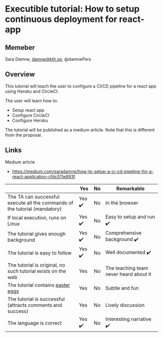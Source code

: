 # Executible tutorial: How to setup continuous deployment for react-app

## Memeber

Sara Damne, damne@kth.se, @damnePers

## Overview

This tutorial will teach the user to configure a CI/CD pipeline for a react app using Heroku and CircleCI. 

The user will learn how to:
- Setup react app
- Configure CircleCI
- Configure Heroku

The tutorial will be published as a medium article.
Note that this is different from the proposal. 

## Links

Medium article 
- https://medium.com/saradamne/how-to-setup-a-ci-cd-pipeline-for-a-react-application-cfdc511e893f


|                                             | Yes | No | Remarkable |
|-------------------------------------------- | ----|----|-------------|
|The TA can successful execute all the commands of the tutorial (mandatory) | Yes :heavy_check_mark: | No | In the browser  |
|If local execution, runs on Linux | Yes :heavy_check_mark: | No | Easy to setup and run :heavy_check_mark:  |
|The tutorial gives enough background | Yes :heavy_check_mark: | No | Comprehensive background :heavy_check_mark: |
|The tutorial is easy to follow  | Yes :heavy_check_mark: | No | Well documented :heavy_check_mark: |
|The tutorial is original, no such tutorial exists on the web | Yes | No | The teaching team never heard about it |
|The tutorial contains [easter eggs](https://github.com/OrkoHunter/python-easter-eggs) | Yes | No | Subtle and fun |
|The tutorial is successful (attracts comments and success) | Yes | No | Lively discussion |
|The language is correct | Yes :heavy_check_mark:| No | Interesting narrative :heavy_check_mark: |

